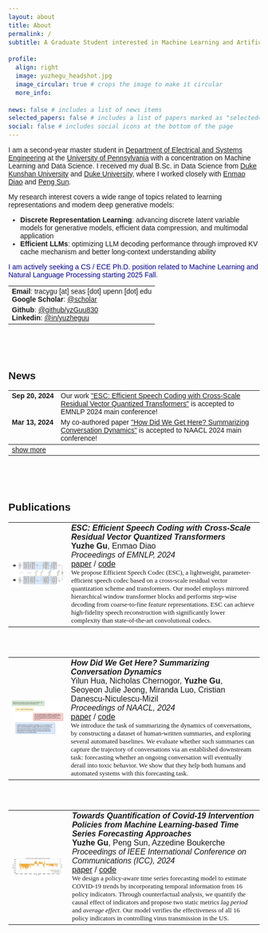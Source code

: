 ```yaml
---
layout: about
title: About
permalink: /
subtitle: A Graduate Student interested in Machine Learning and Artificial Intelligence

profile:
  align: right
  image: yuzhegu_headshot.jpg
  image_circular: true # crops the image to make it circular
  more_info:

news: false # includes a list of news items
selected_papers: false # includes a list of papers marked as "selected={true}"
social: false # includes social icons at the bottom of the page
---
```


<div style="font-family: 'Georgia', sans-serif;">

  I am a second-year master student in <a href="https://www.ese.upenn.edu">Department of Electrical and Systems Engineering</a> at the <a href="https://www.upenn.edu">University of Pennsylvania</a> with a concentration on Machine Learning and Data Science. I received my dual B.Sc. in Data Science from <a href="https://www.dukekunshan.edu.cn">Duke Kunshan University</a> and <a href="https://www.duke.edu">Duke University</a>, where I worked closely with <a href="https://diaoenmao.com/">Enmao Diao</a> and <a href="https://scholars.duke.edu/person/Peng.Sun1">Peng Sun</a>.
  <br>

  <p>My research interest covers a wide range of topics related to learning representations and modern deep generative models:</p>
  <ul>
    <li><strong>Discrete Representation Learning</strong>: advancing discrete latent variable models for generative models, efficient data compression, and multimodal application</li>
    <li><strong>Efficient LLMs</strong>: optimizing LLM decoding performance through improved KV cache mechanism and better long-context understanding ability</li>
  </ul>

  <span style="color: darkblue;">I am actively seeking a CS / ECE Ph.D. position related to Machine Learning and Natural Language Processing starting 2025 Fall.</span>
  <br>

  <table>
    <tr>
      <td>
        <strong>Email</strong>: tracygu [at] seas [dot] upenn [dot] edu<br>
        <strong>Google Scholar</strong>: <a href="https://scholar.google.com/citations?user=xdAB6asAAAAJ&hl=en">@scholar</a><br>
      </td>
    </tr>
    <tr>
      <td>
        <strong>Github</strong>: <a href="https://github.com/yzGuu830">@github/yzGuu830</a> <br>
        <strong>Linkedin</strong>: <a href="https://www.linkedin.com/in/yuzheguu">@in/yuzheguu</a><br>
      </td>
    </tr>
  </table>

  <br><br><br>

  <h2>News</h2>

  <style>
    /* Limit the horizontal length of the content cell */
    .content-cell {
      max-width: 700px;  /* Adjust this value to control the wrapping */
      word-wrap: break-word;  /* Ensures the text wraps within the max-width */
      display: inline-block;
    }
    /* Add more padding to the date cell */
    .date-cell {
      padding-right: 30px;  /* Adjust this value to control spacing */
    }
  </style>

  <table>
    <tr>
      <td style="white-space: nowrap; vertical-align: top;"><strong>Sep 20, 2024  </strong></td>
      <td class="content-cell" id="content1">
        Our work <a href="https://arxiv.org/abs/2404.19441"">"ESC: Efficient Speech Coding with Cross-Scale Residual Vector Quantized Transformers"</a> is accepted to EMNLP 2024 main conference!
      </td>
    </tr>
    <tr>
      <td style="white-space: nowrap; vertical-align: top;"><strong>Mar 13, 2024  </strong></td>
      <td class="content-cell" id="content2">
        My co-authored paper <a href="https://arxiv.org/abs/2404.19007"">"How Did We Get Here? Summarizing Conversation Dynamics"</a> is accepted to NAACL 2024 main conference!
      </td>
    </tr>
    <tbody id="moreContent" style="display:none;">
      <tr>
        <td style="white-space: nowrap; vertical-align: top;"><strong>Jan 16, 2024  </strong></td>
        <td class="content-cell" id="content3">
          My independent study @DKU <a href="https://ieeexplore.ieee.org/document/10622693"">"Towards Quantification of Covid-19 Intervention Policies from Machine Learning-based Time Series Forecasting Approaches"</a> got accepted to IEEE-ICC 2024!
        </td>
      </tr>
      <tr>
        <td style="white-space: nowrap; vertical-align: top;"><strong>May 26, 2023  </strong></td>
        <td class="content-cell" id="content4">
          🎉 Officially graduated from Duke Kunshan / Duke University!
        </td>
      </tr>
    </tbody>
    <!-- Show More/Show Less Link Inside the Table -->
    <tr>
      <td>
        <a href="#" id="toggleLink" onclick="toggleContent();" style="text-decoration: underline; cursor: pointer;">
          show more
        </a>
      </td>
      <td></td>
    </tr>
  </table>

  <script>
    function toggleContent() {
      event.preventDefault();

      const moreContent = document.getElementById('moreContent');
      const toggleLink = document.getElementById('toggleLink');
      
      // Toggle visibility of additional rows
      if (moreContent.style.display === 'none') {
        moreContent.style.display = 'table-row-group';
        toggleLink.innerText = 'show less';
      } else {
        moreContent.style.display = 'none';
        toggleLink.innerText = 'show more';
      }
    }
  </script>
  <br><br><br>


<h2>Publications</h2>

  <table>
    <tr>
      <td>
        <img src="../assets/img/publication_preview/esc.png" alt="Image description" width="200" style="margin-right: 80px;">
      </td>
      <td style="font-size: 16px; font-family: Georgia, sans-serif;">
        <strong style="font-family: Georgia, sans-serif; font-style:italic">ESC: Efficient Speech Coding with Cross-Scale Residual Vector Quantized Transformers</strong><br>
        <strong style="font-weight: bold;">Yuzhe Gu</strong>, Enmao Diao<br>
        <em>Proceedings of EMNLP, 2024</em><br>
        <a href="https://arxiv.org/abs/2404.19441">paper</a> / <a href="https://github.com/yzGuu830/efficient-speech-codec">code</a> 
        <br>
        <div style="font-size: 13px; font-family: times, sans-serif">
        We propose Efficient Speech Codec (ESC), a lightweight, parameter-efficient speech codec based on a cross-scale residual vector quantization scheme and transformers. Our model employs mirrored hierarchical window transformer blocks and performs step-wise decoding from coarse-to-fine feature representations. ESC can achieve high-fidelity speech reconstruction with significantly lower complexity than state-of-the-art convolutional codecs.
        </div>
      </td>
    </tr>
  </table>

  <br><br>

  <table>
    <tr>
      <td>
        <img src="../assets/img/publication_preview/scd.png" alt="Image description" width="200" style="margin-right: 80px;">
      </td>
      <td style="font-size: 16px; font-family: Georgia, sans-serif;">
        <strong style="font-family: Georgia, sans-serif; font-style:italic">How Did We Get Here? Summarizing Conversation Dynamics</strong><br>
        Yilun Hua, Nicholas Chernogor, <strong style="font-weight: bold;">Yuzhe Gu</strong>, Seoyeon Julie Jeong, Miranda Luo, Cristian Danescu-Niculescu-Mizil<br>
        <em>Proceedings of NAACL, 2024</em><br>
        <a href="https://arxiv.org/abs/2404.19007">paper</a> / <a href="https://github.com/CornellNLP/scd?tab=readme-ov-file">code</a> 
        <br>
        <div style="font-size: 13px; font-family: times, sans-serif">
        We introduce the task of summarizing the dynamics of conversations, by constructing a dataset of human-written summaries, and exploring several automated baselines. We evaluate whether such summaries can capture the trajectory of conversations via an established downstream task: forecasting whether an ongoing conversation will eventually derail into toxic behavior. We show that they help both humans and automated systems with this forecasting task.
        </div>
      </td>
    </tr>
  </table>

  <br><br>

  <table>
    <tr>
      <td>
        <img src="../assets/img/publication_preview/policy.png" alt="Image description" width="200" style="margin-right: 80px;">
      </td>
      <td style="font-size: 16px; font-family: Georgia, sans-serif;">
        <strong style="font-family: Georgia, sans-serif; font-style:italic">Towards Quantification of Covid-19 Intervention Policies from Machine Learning-based Time Series Forecasting Approaches</strong><br>
        <strong style="font-weight: bold;">Yuzhe Gu</strong>, Peng Sun, Azzedine Boukerche<br>
        <em>Proceedings of IEEE International Conference on Communications (ICC), 2024</em><br>
        <a href="https://ieeexplore.ieee.org/document/10622693">paper</a> / <a href="https://github.com/yzGuu830/epic-quant">code</a> 
        <br>
        <div style="font-size: 13px; font-family: times, sans-serif">
        We design a policy-aware time series forecasting model to estimate COVID-19 trends by incorporating temporal information from 16 policy indicators. Through counterfactual analysis, we quantify the causal effect of indicators and propose two static metrics <em>lag period</em> and <em>average effect</em>. Our model verifies the effectiveness of all 16 policy indicators in controlling virus transmission in the US.
        </div>
      </td>
    </tr>
  </table>

</div>